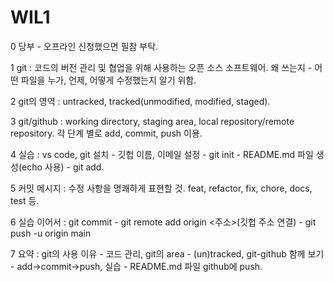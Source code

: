 # WIL1

0 당부 - 오프라인 신청했으면 필참 부탁.

1 git : 코드의 버전 관리 및 협업을 위해 사용하는 오픈 소스 소프트웨어. 왜 쓰는지 - 어떤 파일을 누가, 언제, 어떻게 수정했는지 알기 위함.

2 git의 영역 : untracked, tracked(unmodified, modified, staged). 

3 git/github : working directory, staging area, local repository/remote repository. 각 단계 별로 add, commit, push 이용.

4 실습 : vs code, git 설치 - 깃헙 이름, 이메일 설정 - git init - README.md 파일 생성(echo 사용) - git add.

5 커밋 메시지 : 수정 사항을 명쾌하게 표현할 것. feat, refactor, fix, chore, docs, test 등. 

6 실습 이어서 : git commit - git remote add origin <주소>(깃헙 주소 연결) - git push -u origin main 

7 요약 : git의 사용 이유 - 코드 관리, git의 area - (un)tracked, git-github 함께 보기 - add->commit->push, 실습 - README.md 파일 github에 push.
